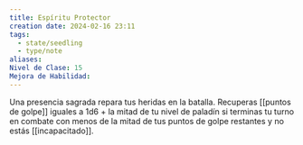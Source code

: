 ```yaml
---
title: Espíritu Protector
creation date: 2024-02-16 23:11
tags:
  - state/seedling
  - type/note
aliases: 
Nivel de Clase: 15
Mejora de Habilidad:
---
```

Una presencia sagrada repara tus heridas en la batalla. Recuperas [[puntos de golpe]] iguales a 1d6 + la mitad de tu nivel de paladín si terminas tu turno en combate con menos de la mitad de tus puntos de golpe restantes y no estás [[incapacitado]].

